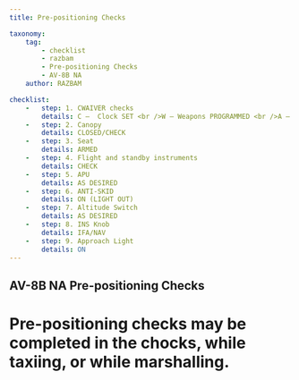 ```yaml
---
title: Pre-positioning Checks

taxonomy:
    tag:
        - checklist
        - razbam
        - Pre-positioning Checks
        - AV-8B NA
    author: RAZBAM

checklist:
    -   step: 1. CWAIVER checks  
        details: C –  Clock SET <br />W – Weapons PROGRAMMED <br />A – ARBS BORESIGHT  <br />FLIR SET <br />I - IFF SET  <br />IR cool switch AS DESIRED <br />V –  VRS AS DESIRED <br />E –  ECM (ALE/ALQ/ALQ) SET <br />R –  RADALT SET 
    -   step: 2. Canopy 
        details: CLOSED/CHECK 
    -   step: 3. Seat 
        details: ARMED 
    -   step: 4. Flight and standby instruments 
        details: CHECK 
    -   step: 5. APU 
        details: AS DESIRED 
    -   step: 6. ANTI-SKID 
        details: ON (LIGHT OUT) 
    -   step: 7. Altitude Switch 
        details: AS DESIRED 
    -   step: 8. INS Knob 
        details: IFA/NAV 
    -   step: 9. Approach Light 
        details: ON 
---
```


## AV-8B NA Pre-positioning Checks 

# Pre-positioning checks may be completed in the chocks, while taxiing, or while marshalling. 
